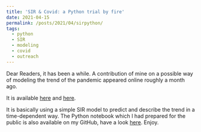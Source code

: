 ```yaml
---
title: 'SIR & Covid: a Python trial by fire'
date: 2021-04-15
permalink: /posts/2021/04/sirpython/
tags:
  - python
  - SIR
  - modeling
  - covid
  - outreach
---
```


Dear Readers, it has been a while. A contribution of mine on a possible way of modeling the trend of the pandemic appeared online roughly a month ago.

It is available [here](http://www.quotidianoapuano.net/la-rubrica-del-fisico-apuano-simone-ragoni-uniniziazione-alla-modellizzazione-dellandamento-del-covid-19-python/) and [here](https://www.ilsitodimassacarrara.it/content/132-un%E2%80%99iniziazione-alla-modellizzazione-dell%E2%80%99andamento-del-covid-19-con-python).

It is basically using a simple SIR model to predict and describe the trend in a time-dependent way. The Python notebook which I had prepared for the public is also available on my GitHub, have a look [here](https://github.com/siragoni/Miscellaneous/blob/main/SimplifiedSIR.ipynb). Enjoy.

